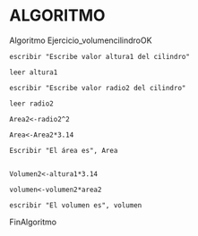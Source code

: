 # ALGORITMO

Algoritmo Ejercicio_volumencilindroOK

	escribir "Escribe valor altura1 del cilindro"
	
	leer altura1
	
	escribir "Escribe valor radio2 del cilindro"
	
	leer radio2
	
	Area2<-radio2^2
	
	Area<-Area2*3.14
	
	Escribir "El área es", Area
	
	
	Volumen2<-altura1*3.14
	
	volumen<-volumen2*area2
	
	escribir "El volumen es", volumen
	
FinAlgoritmo
